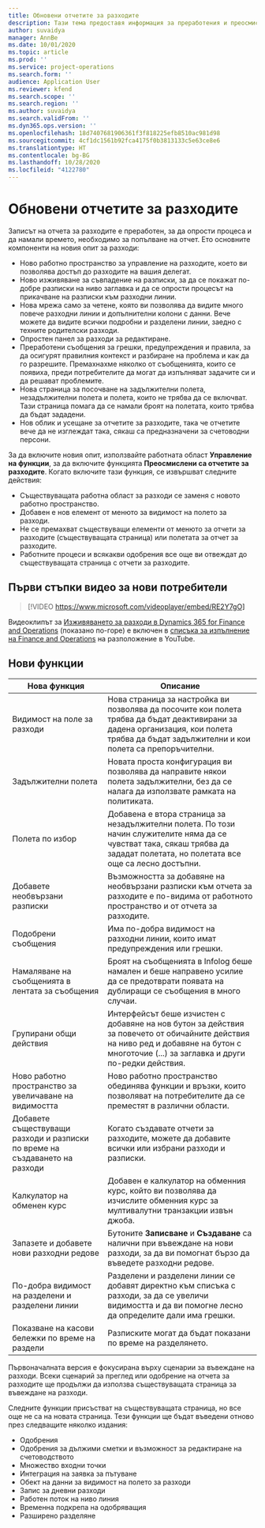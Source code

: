 ```yaml
---
title: Обновени отчетите за разходите
description: Тази тема предоставя информация за преработения и преосмислен опит за въвеждане на отчет за разходите.
author: suvaidya
manager: AnnBe
ms.date: 10/01/2020
ms.topic: article
ms.prod: ''
ms.service: project-operations
ms.search.form: ''
audience: Application User
ms.reviewer: kfend
ms.search.scope: ''
ms.search.region: ''
ms.author: suvaidya
ms.search.validFrom: ''
ms.dyn365.ops.version: ''
ms.openlocfilehash: 18d7407681906361f3f818225efb8510ac981d98
ms.sourcegitcommit: 4cf1dc1561b92fca4175f0b3813133c5e63ce8e6
ms.translationtype: HT
ms.contentlocale: bg-BG
ms.lasthandoff: 10/28/2020
ms.locfileid: "4122780"
---
```

# <a name="expense-reports-reimagined"></a>Обновени отчетите за разходите

Записът на отчета за разходите е преработен, за да опрости процеса и да намали времето, необходимо за попълване на отчет. Ето основните компоненти на новия опит за разходи:

- Ново работно пространство за управление на разходите, което ви позволява достъп до разходите на вашия делегат.
- Ново изживяване за съвпадение на разписки, за да се покажат по-добре разписки на ниво заглавка и да се опрости процесът на прикачване на разписки към разходни линии.
- Нова мрежа само за четене, която ви позволява да видите много повече разходни линии и допълнителни колони с данни. Вече можете да видите всички подробни и разделени линии, заедно с техните родителски разходи.
- Опростен панел за разходи за редактиране.
- Преработени съобщения за грешки, предупреждения и правила, за да осигурят правилния контекст и разбиране на проблема и как да го разрешите. Премахнахме няколко от съобщенията, които се появиха, преди потребителите да могат да изпълняват задачите си и да решават проблемите.
- Нова страница за посочване на задължителни полета, незадължителни полета и полета, които не трябва да се включват. Тази страница помага да се намали броят на полетата, които трябва да бъдат зададени.
- Нов облик и усещане за отчетите за разходите, така че отчетите вече да не изглеждат така, сякаш са предназначени за счетоводни персони.

За да включите новия опит, използвайте работната област **Управление на функции**, за да включите функцията **Преосмислени са отчетите за разходите**. Когато включите тази функция, се извършват следните действия:

- Съществуващата работна област за разходи се заменя с новото работно пространство.
- Добавен е нов елемент от менюто за видимост на полето за разходи.
- Не се премахват съществуващи елементи от менюто за отчети за разходите (съществуващата страница) или полетата за отчет за разходите.
- Работните процеси и всякакви одобрения все още ви отвеждат до съществуващата страница с отчети за разходите.

## <a name="getting-started-video-for-new-users"></a>Първи стъпки видео за нови потребители

> [!VIDEO https://www.microsoft.com/videoplayer/embed/RE2Y7gO]

Видеоклипът за [Изживяването за разходи в Dynamics 365 for Finance and Operations](https://youtu.be/Ocy-MsTvEE0) (показано по-горе) е включен в [списъка за изпълнение на Finance and Operations](https://www.youtube.com/playlist?list=PLcakwueIHoT_SYfIaPGoOhloFoCXiUSyW) на разположение в YouTube.

## <a name="new-features"></a>Нови функции

| Нова функция | Описание |
|---|----|
| Видимост на поле за разходи | Нова страница за настройка ви позволява да посочите кои полета трябва да бъдат деактивирани за дадена организация, кои полета трябва да бъдат задължителни и кои полета са препоръчителни. |
| Задължителни полета | Новата проста конфигурация ви позволява да направите някои полета задължителни, без да се налага да използвате рамката на политиката. |
| Полета по избор | Добавена е втора страница за незадължителни полета. По този начин служителите няма да се чувстват така, сякаш трябва да зададат полетата, но полетата все още са лесно достъпни. |
| Добавете необвързани разписки | Възможността за добавяне на необвързани разписки към отчета за разходите е по-видима от работното пространство и от отчета за разходите. |
| Подобрени съобщения | Има по-добра видимост на разходни линии, които имат предупреждения или грешки. |
| Намаляване на съобщенията в лентата за съобщения| Броят на съобщенията в Infolog беше намален и беше направено усилие да се предотврати появата на дублиращи се съобщения в много случаи. |
| Групирани общи действия | Интерфейсът беше изчистен с добавяне на нов бутон за действия за повечето от обичайните действия на ниво ред и добавяне на бутон с многоточие (...) за заглавка и други по-редки действия. |
| Ново работно пространство за увеличаване на видимостта | Ново работно пространство обединява функции и връзки, които позволяват на потребителите да се преместят в различни области. |
| Добавете съществуващи разходи и разписки по време на създаването на разходи | Когато създавате отчети за разходите, можете да добавите всички или избрани разходи и разписки. |
| Калкулатор на обменен курс | Добавен е калкулатор на обменния курс, който ви позволява да изчислите обменния курс за мултивалутни транзакции извън джоба. |
| Запазете и добавете нови разходни редове | Бутоните **Записване** и **Създаване** са налични при въвеждане на нови разходи, за да ви помогнат бързо да въведете разходни редове. |
| По-добра видимост на разделени и разделени линии | Разделени и разделени линии се добавят директно към списъка с разходи, за да се увеличи видимостта и да ви помогне лесно да определите дали има грешки. |
| Показване на касови бележки по време на раздели | Разписките могат да бъдат показани по време на разделянето. |

Първоначалната версия е фокусирана върху сценарии за въвеждане на разходи. Всеки сценарий за преглед или одобрение на отчета за разходите ще продължи да използва съществуващата страница за въвеждане на разходи.

Следните функции присъстват на съществуващата страница, но все още не са на новата страница. Тези функции ще бъдат въведени отново през следващите няколко издания:

- Одобрения
- Одобрения за дължими сметки и възможност за редактиране на счетоводството
- Множество входни точки
- Интеграция на заявка за пътуване
- Обект на данни за видимост на полето за разходи
- Запис за дневни разходи
- Работен поток на ниво линия
- Временна подкрепа на одобряващия
- Разширено разделяне
